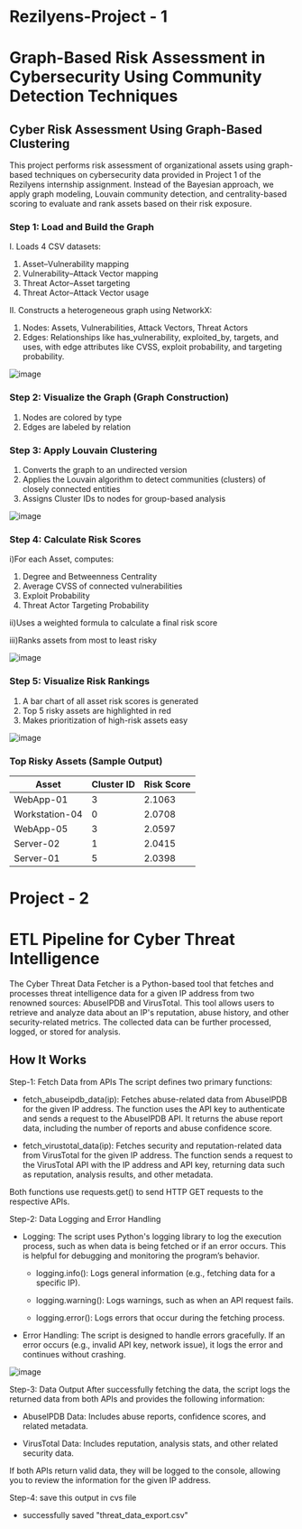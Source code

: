 # Rezilyens-Project - 1
# Graph-Based Risk Assessment in Cybersecurity Using Community Detection Techniques

## Cyber Risk Assessment Using Graph-Based Clustering
This project performs risk assessment of organizational assets using graph-based techniques on cybersecurity data provided in Project 1 of the Rezilyens internship assignment. Instead of the Bayesian approach, we apply graph modeling, Louvain community detection, and centrality-based scoring to evaluate and rank assets based on their risk exposure.

### Step 1: Load and Build the Graph

I. Loads 4 CSV datasets:
  1. Asset–Vulnerability mapping
  2. Vulnerability–Attack Vector mapping
  3. Threat Actor–Asset targeting
  4. Threat Actor–Attack Vector usage
      
II. Constructs a heterogeneous graph using NetworkX:
  1. Nodes: Assets, Vulnerabilities, Attack Vectors, Threat Actors
  2. Edges: Relationships like has_vulnerability, exploited_by, targets, and uses, with edge attributes like CVSS, exploit probability, and targeting probability.

![image](https://github.com/user-attachments/assets/5f8ef3f9-5dfb-4708-9aa7-36be87cb988f)

### Step 2: Visualize the Graph (Graph Construction)
   1. Nodes are colored by type
   2. Edges are labeled by relation

### Step 3: Apply Louvain Clustering
  1. Converts the graph to an undirected version
  2. Applies the Louvain algorithm to detect communities (clusters) of closely connected entities
  3. Assigns Cluster IDs to nodes for group-based analysis

![image](https://github.com/user-attachments/assets/bdddafcc-582f-4c56-80db-0c9814b2649a)

### Step 4: Calculate Risk Scores

i)For each Asset, computes:
  1. Degree and Betweenness Centrality
  2. Average CVSS of connected vulnerabilities
  3. Exploit Probability
  4. Threat Actor Targeting Probability

ii)Uses a weighted formula to calculate a final risk score

iii)Ranks assets from most to least risky

![image](https://github.com/user-attachments/assets/70a994d4-38c6-4b7e-8155-12f4dc945df6)

### Step 5: Visualize Risk Rankings
  1. A bar chart of all asset risk scores is generated
  2. Top 5 risky assets are highlighted in red
  3. Makes prioritization of high-risk assets easy

![image](https://github.com/user-attachments/assets/c52810b4-dade-4d0a-8b8d-1c13dd9185d9)

### Top Risky Assets (Sample Output)

| Asset | Cluster ID | Risk Score |
|-------|------------|------------|
| WebApp-01	| 3 | 2.1063 |
|Workstation-04	| 0 | 2.0708 |
| WebApp-05	| 3	| 2.0597 |
| Server-02 |	1 |	2.0415 |
| Server-01 | 5	| 2.0398 |


# Project - 2
# ETL Pipeline for Cyber Threat Intelligence

The Cyber Threat Data Fetcher is a Python-based tool that fetches and processes threat intelligence data for a given IP address from two renowned sources: AbuseIPDB and VirusTotal. This tool allows users to retrieve and analyze data about an IP's reputation, abuse history, and other security-related metrics. The collected data can be further processed, logged, or stored for analysis.


## How It Works
Step-1: Fetch Data from APIs
The script defines two primary functions:
      
   - fetch_abuseipdb_data(ip): Fetches abuse-related data from AbuseIPDB for the given IP address. The function uses the API key to authenticate and sends a request to the AbuseIPDB API. It returns the abuse report data, including the number of reports and abuse confidence score.
      
   - fetch_virustotal_data(ip): Fetches security and reputation-related data from VirusTotal for the given IP address. The function sends a request to the VirusTotal API with the IP address and API key, returning data such as reputation, analysis results, and other metadata.
      
Both functions use requests.get() to send HTTP GET requests to the respective APIs.

Step-2: Data Logging and Error Handling
   - Logging: The script uses Python's logging library to log the execution process, such as when data is being fetched or if an error occurs. This is helpful for debugging and monitoring the program’s behavior.
      
      - logging.info(): Logs general information (e.g., fetching data for a specific IP).
      
      - logging.warning(): Logs warnings, such as when an API request fails.
      
      - logging.error(): Logs errors that occur during the fetching process.
      
   - Error Handling: The script is designed to handle errors gracefully. If an error occurs (e.g., invalid API key, network issue), it logs the error and continues without crashing.
   
![image](https://github.com/user-attachments/assets/23f364a9-8140-4a40-8cba-f048f66dfa87)

Step-3: Data Output
After successfully fetching the data, the script logs the returned data from both APIs and provides the following information:
      
  - AbuseIPDB Data: Includes abuse reports, confidence scores, and related metadata.
      
  - VirusTotal Data: Includes reputation, analysis stats, and other related security data.
      
If both APIs return valid data, they will be logged to the console, allowing you to review the information for the given IP address.

Step-4: save this output in cvs file
- successfully saved "threat_data_export.csv"
